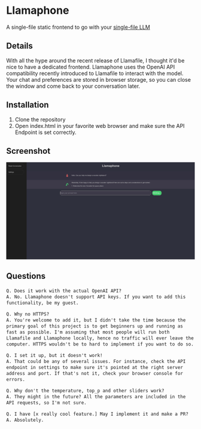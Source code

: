 # Llamaphone

A single-file static frontend to go with your [single-file LLM](https://github.com/Mozilla-Ocho/llamafile)

## Details

With all the hype around the recent release of Llamafile, I thought it'd be nice to have a dedicated frontend.
Llamaphone uses the OpenAI API compatibility recently introduced to Llamafile to interact with the model. Your chat and preferences are stored in browser storage, so you can close the window and come back to your conversation later.

## Installation

1. Clone the repository
2. Open index.html in your favorite web browser and make sure the API Endpoint is set correctly.

## Screenshot
![](DemoScreenshot.png)

## Questions
```
Q. Does it work with the actual OpenAI API?
A. No. Llamaphone doesn't support API keys. If you want to add this functionality, be my guest.
```

```
Q. Why no HTTPS?
A. You're welcome to add it, but I didn't take the time because the primary goal of this project is to get beginners up and running as fast as possible. I'm assuming that most people will run both Llamafile and Llamaphone locally, hence no traffic will ever leave the computer. HTTPS wouldn't be to hard to implement if you want to do so.
```

```
Q. I set it up, but it doesn't work!
A. That could be any of several issues. For instance, check the API endpoint in settings to make sure it's pointed at the right server address and port. If that's not it, check your browser console for errors.
```


```
Q. Why don't the temperature, top_p and other sliders work?
A. They might in the future? All the parameters are included in the API requests, so I'm not sure.
```

```
Q. I have [x really cool feature.] May I implement it and make a PR?
A. Absolutely.
```

